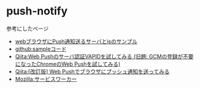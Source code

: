 # push-notify

参考にしたページ
* [webブラウザにPush通知送るサーバとjsのサンプル]("http://otiai10.hatenablog.com/entry/2017/06/19/200715")
* [github:sampleコード]("https://github.com/otiai10/web-push-notification-sample")
* [Qiita:Web Pushのサーバ認証VAPIDを試してみる (旧題: GCMの登録が不要になったChromeのWeb Pushを試してみる)
](https://qiita.com/tomoyukilabs/items/9346eb44b5a48b294762#_reference-a1f3c76ac8a1adfe2452)
* [Qiita:[改訂版] Web Pushでブラウザにプッシュ通知を送ってみる]("https://qiita.com/tomoyukilabs/items/2ae4a0f708a1af75f13e")
* [Mozilla:サービスワーカー](https://developer.mozilla.org/ja/docs/Web/API/ServiceWorker_API/Using_Service_Workers)
